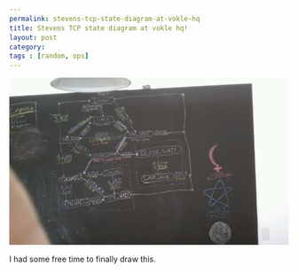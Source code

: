 ```yaml
---
permalink: stevens-tcp-state-diagram-at-vokle-hq
title: Stevens TCP state diagram at vokle hq!
layout: post
category: 
tags : [random, ops]
---
```




![stevens_tcp](/assets/images/stevens_tcp.jpeg)

I had some free time to finally draw this.

